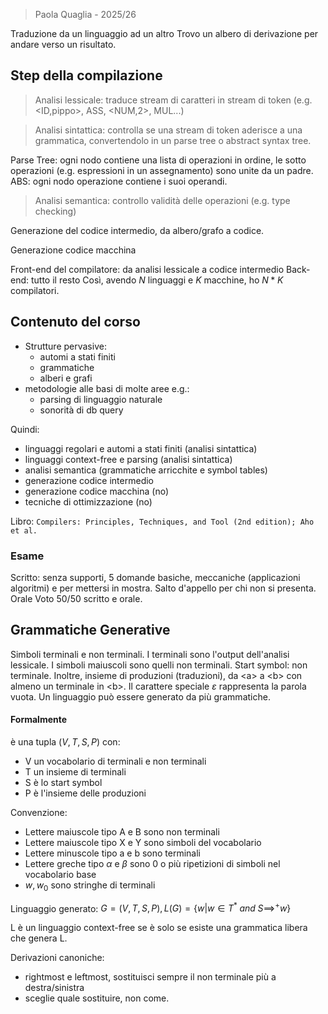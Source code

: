 > Paola Quaglia - 2025/26

Traduzione da un linguaggio ad un altro
Trovo un albero di derivazione per andare verso un risultato. 

## Step della compilazione

>Analisi lessicale: traduce stream di caratteri in stream di token (e.g. <ID,pippo>, ASS, <NUM,2>, MUL...)

> Analisi sintattica: controlla se una stream di token aderisce a una grammatica, convertendolo in un parse tree o abstract syntax tree.

Parse Tree: ogni nodo contiene una lista di operazioni in ordine, le sotto operazioni (e.g. espressioni in un assegnamento) sono unite da un padre.
ABS: ogni nodo operazione contiene i suoi operandi.

> Analisi semantica: controllo validità delle operazioni (e.g. type checking)

Generazione del codice intermedio, da albero/grafo a codice.

Generazione codice macchina

Front-end del compilatore: da analisi lessicale a codice intermedio
Back-end: tutto il resto
Così, avendo $N$ linguaggi e $K$ macchine, ho $N*K$ compilatori. 

## Contenuto del corso
- Strutture pervasive:
	- automi a stati finiti
	- grammatiche
	- alberi e grafi
- metodologie alle basi di molte aree e.g.:
	- parsing di linguaggio naturale
	- sonorità di db query

Quindi:
- linguaggi regolari e automi a stati finiti (analisi sintattica)
- linguaggi context-free e parsing (analisi sintattica)
- analisi semantica (grammatiche arricchite e symbol tables)
- generazione codice intermedio
- generazione codice macchina (no)
- tecniche di ottimizzazione (no)

Libro: `Compilers: Principles, Techniques, and Tool (2nd edition); Aho et al.`

### Esame
Scritto: senza supporti, 5 domande basiche, meccaniche (applicazioni algoritmi) e per mettersi in mostra. Salto d'appello per chi non si presenta.
Orale
Voto 50/50 scritto e orale.

## Grammatiche Generative

Simboli terminali e non terminali.  I terminali sono l'output dell'analisi lessicale. I simboli maiuscoli sono quelli non terminali.
Start symbol: non terminale.
	Inoltre, insieme di produzioni (traduzioni), da \<a\> a \<b\> con almeno un terminale in \<b\>.
Il carattere speciale $\varepsilon$ rappresenta la parola vuota.
Un linguaggio può essere generato da più grammatiche.

#### Formalmente
è una tupla $(V,T,S,P)$ con:
- V un vocabolario di terminali e non terminali
- T un insieme di terminali
- S è lo start symbol
- P è l'insieme delle produzioni

Convenzione:
- Lettere maiuscole tipo A e B sono non terminali
- Lettere maiuscole tipo X e Y sono simboli del vocabolario
- Lettere minuscole tipo a e b sono terminali
- Lettere greche tipo $\alpha$ e $\beta$ sono 0 o più ripetizioni di simboli nel vocabolario base
- $w,w_0$ sono stringhe di terminali

Linguaggio generato: $G=(V,T,S,P), L(G)=\{w|w\in T^* \;and\;S\implies^+w\}$

L è un linguaggio context-free se è solo se esiste una grammatica libera che genera L.

Derivazioni canoniche: 
- rightmost e leftmost, sostituisci sempre il non terminale più a destra/sinistra
- sceglie quale sostituire, non come.
